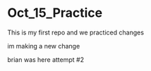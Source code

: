 # Oct_15_Practice

This is my first repo and we practiced changes

im making a new change

brian was here
attempt #2
